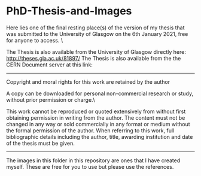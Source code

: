 # PhD-Thesis-and-Images
Here lies one of the final resting place(s) of the version of my thesis that was submitted to the University of Glasgow on the 6th January 2021, free for anyone to access. \\

The Thesis is also available from the University of Glasgow directly here: http://theses.gla.ac.uk/81897/
The Thesis is also available from the the CERN Document server at this link:  
___________________________________________________________


Copyright and moral rights for this work are retained by the author

A copy can be downloaded for personal non-commercial research or study, without prior permission or charge.\\

This work cannot be reproduced or quoted extensively from without first obtaining permission in writing from the author. The content must not be changed in any way or sold commercially in any format or medium without the formal permission of the author. When referring to this work, full bibliographic details including the author, title, awarding institution and date of the thesis must be given.
___________________________________________________________

The images in this folder in this repository are ones that I have created myself. These are free for you to use but please use the references. 

